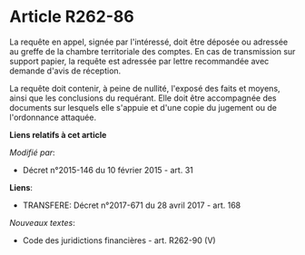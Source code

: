 # Article R262-86

La requête en appel, signée par l'intéressé, doit être déposée ou adressée au greffe de la chambre territoriale des comptes.
En cas de transmission sur support papier, la requête est adressée par lettre recommandée avec demande d'avis de réception. 

La requête doit contenir, à peine de nullité, l'exposé des faits et moyens, ainsi que les conclusions du requérant. Elle doit
être accompagnée des documents sur lesquels elle s'appuie et d'une copie du jugement ou de l'ordonnance attaquée.

**Liens relatifs à cet article**

_Modifié par_:

  - Décret n°2015-146 du 10 février 2015 - art. 31

**Liens**:

  - TRANSFERE: Décret n°2017-671 du 28 avril 2017 - art. 168

_Nouveaux textes_:

  - Code des juridictions financières - art. R262-90 (V)
